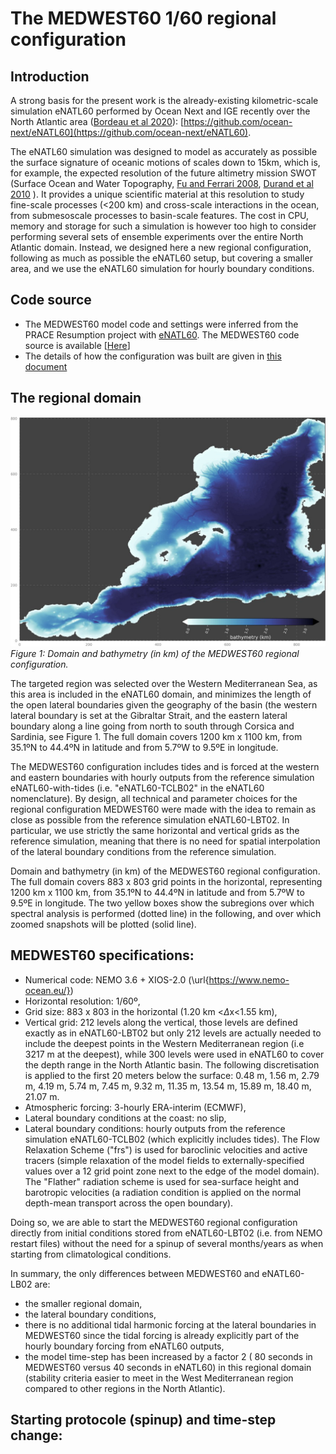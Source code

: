 


# The MEDWEST60 1/60 regional configuration 


## Introduction
A strong basis for the present work is the already-existing kilometric-scale simulation eNATL60 performed by Ocean Next and IGE recently over the North Atlantic area ([Bordeau et al 2020](http://doi.org/10.5281/zenodo.4032732)): [https://github.com/ocean-next/eNATL60](https://github.com/ocean-next/eNATL60). 

The eNATL60 simulation was designed  to model as accurately as possible the surface signature of oceanic motions of scales down to 15km, which is, for example, the expected resolution of   the future altimetry mission  SWOT (Surface Ocean and Water Topography, [Fu and Ferrari 2008](https://doi.org/10.1029/2008EO480003), [Durand et al 2010](https://doi.org/10.1109/JPROC.2010.2043031) ). It  provides a unique scientific material at this resolution to  study fine-scale processes (<200 km) and cross-scale interactions  in the ocean, from submesoscale processes  to basin-scale features.  The cost in CPU, memory and storage for such a simulation is however too high to consider performing  several sets of ensemble experiments over the entire North Atlantic  domain. Instead, we designed here a new regional configuration, following  as much as possible the eNATL60 setup, but covering a smaller area, and we use the eNATL60 simulation for hourly boundary conditions. 

## Code source
* The MEDWEST60 model code and settings were inferred from the PRACE Resumption project with [eNATL60](https://github.com/ocean-next/eNATL60). The MEDWEST60 code source is available [[Here](./src_config/)]
* The details of how the configuration was built are given in [this document](doc/Making-of-MEDWEST60.md) 

## The regional domain

![MEDWEST60 athymetry](./figs/MEDWEST60bathy.png)<br>
*Figure 1: Domain and bathymetry (in km) of the MEDWEST60 regional configuration.*

The targeted region was  selected over the Western Mediterranean Sea, as this area is  included in the eNATL60  domain, and minimizes the length of the open lateral boundaries given the  geography of the basin (the western lateral boundary is set at the Gibraltar Strait, and the eastern lateral boundary along a line going from north to south through Corsica and Sardinia, see Figure 1. The full domain covers 1200 km x 1100 km, from  35.1ºN  to  44.4ºN in latitude and from  5.7ºW to 9.5ºE in longitude. 

The MEDWEST60  configuration includes tides and is forced at the western and eastern boundaries with hourly outputs from the reference simulation eNATL60-with-tides (i.e. "eNATL60-TCLB02" in the eNATL60 nomenclature).
By design, all technical and parameter choices  for the regional configuration MEDWEST60 were made with the idea to remain as close as possible from the reference simulation eNATL60-LBT02. In particular, we use strictly the same horizontal and  vertical grids as the reference simulation, meaning that there is no need for spatial interpolation of the  lateral boundary conditions from the reference simulation. 

Domain and bathymetry (in km) of the MEDWEST60 regional configuration. The full domain covers 883 x 803 grid points in the horizontal, representing 1200 km x 1100 km, from  35.1ºN  to  44.4ºN in latitude and from  5.7ºW to 9.5ºE in longitude. The two yellow boxes show the subregions over which  spectral analysis is performed (dotted line) in the following, and over which zoomed snapshots will be plotted (solid line).


## MEDWEST60 specifications:
- Numerical code: NEMO 3.6 + XIOS-2.0 (\url{https://www.nemo-ocean.eu/})
-  Horizontal resolution: 1/60º, 
-  Grid size:  883 x 803 in the horizontal (1.20 km <$\Delta\mathrm{x}$<1.55 km),
-  Vertical grid: 212 levels along the vertical, those levels are defined exactly as in eNATL60-LBT02 but only 212 levels  are actually needed to include the deepest points in the Western Mediterranean region (i.e 3217 m at the deepest), while 300 levels were used in eNATL60 to cover the depth range in the North Atlantic basin. The  following discretisation is applied to the  first 20 meters below the surface: 0.48 m, 1.56 m, 2.79 m, 4.19 m, 5.74 m, 7.45 m, 9.32 m, 11.35 m,  13.54 m, 15.89 m, 18.40 m, 21.07 m.
-  Atmospheric forcing: 3-hourly ERA-interim (ECMWF),
-  Lateral boundary conditions at the coast: no slip,
-  Lateral boundary conditions: hourly outputs from the reference simulation eNATL60-TCLB02 (which explicitly includes tides). The Flow Relaxation Scheme ("frs") is used for baroclinic velocities and active tracers (simple relaxation of the model fields to externally-specified values over a 12 grid point zone next to the edge of the model domain). The "Flather"  radiation scheme is used for sea-surface height and barotropic velocities (a radiation condition is applied on the normal depth-mean transport across the open boundary).

Doing so, we are able to start the MEDWEST60 regional configuration directly from initial conditions stored from eNATL60-LBT02  (i.e. from  NEMO restart files) without the need for a  spinup of several months/years as when starting from climatological conditions.

In summary, the only  differences between MEDWEST60 and eNATL60-LB02 are:
- the smaller regional domain,
- the lateral boundary conditions,
- there is no  additional tidal harmonic forcing at the lateral boundaries in MEDWEST60 since the tidal forcing is already explicitly part of the hourly boundary forcing from eNATL60 outputs, 
- the model time-step has been   increased  by a factor 2  ( 80 seconds in MEDWEST60 versus 40 seconds in eNATL60) in this regional domain (stability criteria easier to meet in the West Mediterranean region compared to other regions in the North Atlantic). 

## Starting protocole  (spinup) and time-step change:



